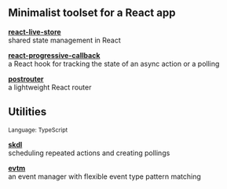 ## Minimalist toolset for a React app

**[react-live-store](https://www.npmjs.com/package/react-live-store)**<br>
shared state management in React

**[react-progressive-callback](https://www.npmjs.com/package/react-progressive-callback)**<br>
a React hook for tracking the state of an async action or a polling

**[postrouter](https://www.npmjs.com/package/postrouter)**<br>
a lightweight React router

## Utilities

<sup>Language: TypeScript</sup>

**[skdl](https://www.npmjs.com/package/skdl)**<br>
scheduling repeated actions and creating pollings

**[evtm](https://www.npmjs.com/package/evtm)**<br>
an event manager with flexible event type pattern matching
